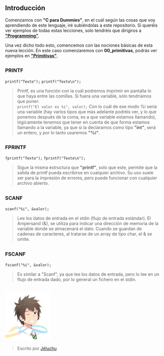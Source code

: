 ## Introducción
Comenzamos con **"C para Dummies"**, en el cuál según las cosas que voy aprendiendo de este lenguaje, iré subiéndolas a este repositorio. Si queréis ver ejemplos de todas estas lecciones, solo tendréis que dirigiros a [**"Programming"**](https://github.com/Jeluchu/programming).  

Una vez dicho todo esto, comencemos con las nociones básicas de esta nueva lección. En este caso comenzaremos con **00_primitivas**, podrás ver ejemplos en [**"Primitivas"**](https://github.com/Jeluchu/programming/tree/master/2017/clase/00_primitivas).
##
### PRINTF
`printf("Texto");`
`printf("Texto\n");`  

>Printf, es una función con la cuál podremos imprimir en pantalla lo que haya entre las comillas. Si fuera una variable, solo tendríamos que poner:  
 `printf("El valor es %i", valor);`
 Con lo cuál de ese modo %i sería una variable (hay varios tipos que más adelante podréis ver, y lo que ponemos después de la coma, es a que variable estamos llamando), lógicamente tenemos que tener en cuenta de que forma estamos llamando a la variable, ya que si la declaramos como tipo **"int"**, será un entero, y por lo tanto usaremos **"%i"**.
 ##
 ### FPRINTF
 `fprintf("Texto");`
`fprintf("Texto\n");`
> Sigue la misma estructura que **"printf"**, solo que este,  permite que la salida de printf pueda escribirse en cualquier archivo. Su uso suele ser para la impresión de errores, pero puede funcionar con cualquier archivo abierto.
##
### SCANF
 `scanf("%i", &valor);`  

>Lee los datos de entrada en el stdin (flujo de entrada estándar). El Ampersand (&), se utiliza para indicar una dirección de memoria de la variable donde se almacenará el dato. Cuando se guardan de cadenas de caracteres, al tratarse de un array de tipo char, el & se omite.
  ##
  ### FSCANF
 `fscanf("%i", &valor);`  

>Es similar a "Scanf", ya que lee los datos de entrada, pero lo lee en un flujo de entrada dado, por lo general un fichero en el stdin.
  ##

![Icono GDM](./fotos/fotoj.png)

> Escrito por [Jéluchu](https://http://jeluchu.github.io/)
